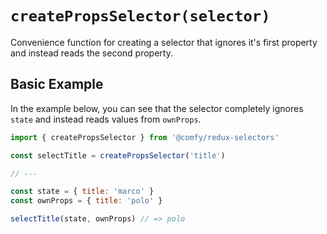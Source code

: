 # `createPropsSelector(selector)`

Convenience function for creating a selector that ignores it's first property and instead reads the second property.

## Basic Example

In the example below, you can see that the selector completely ignores `state` and instead reads values from `ownProps`.

```js
import { createPropsSelector } from '@comfy/redux-selectors'

const selectTitle = createPropsSelector('title')

// ---

const state = { title: 'marco' }
const ownProps = { title: 'polo' }

selectTitle(state, ownProps) // => polo
```
